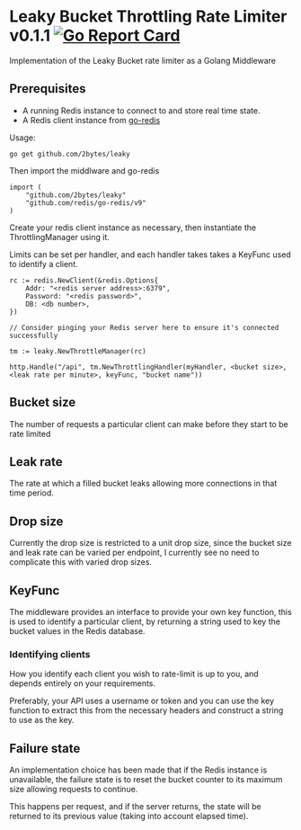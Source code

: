 # Leaky Bucket Throttling Rate Limiter v0.1.1 [![Go Report Card](https://goreportcard.com/badge/github.com/2bytes/leaky)](https://goreportcard.com/report/github.com/2bytes/leaky)

Implementation of the Leaky Bucket rate limiter as a Golang Middleware

## Prerequisites

* A running Redis instance to connect to and store real time state.
* A Redis client instance from [go-redis](https://github.com/go-redis/redis/v9)

Usage:

```
go get github.com/2bytes/leaky
```
Then import the middlware and go-redis
```
import (
    "github.com/2bytes/leaky"
    "github.com/redis/go-redis/v9"
)
```
Create your redis client instance as necessary, then instantiate the ThrottlingManager using it.

Limits can be set per handler, and each handler takes takes a KeyFunc used to identify a client.
```
rc := redis.NewClient(&redis.Options{
    Addr: "<redis server address>:6379",
    Password: "<redis password>",
    DB: <db number>,
})

// Consider pinging your Redis server here to ensure it's connected successfully

tm := leaky.NewThrottleManager(rc)

http.Handle("/api", tm.NewThrottlingHandler(myHandler, <bucket size>, <leak rate per minute>, keyFunc, "bucket name"))
```

## Bucket size
The number of requests a particular client can make before they start to be rate limited

## Leak rate
The rate at which a filled bucket leaks allowing more connections in that time period.

## Drop size
Currently the drop size is restricted to a unit drop size, since the bucket size and leak rate can be varied per endpoint, I currently see no need to complicate this with varied drop sizes.

## KeyFunc
The middleware provides an interface to provide your own key function, this is used to identify a particular client, by returning a string used to key the bucket values in the Redis database.

### Identifying clients
How you identify each client you wish to rate-limit is up to you, and depends entirely on your requirements.

Preferably, your API uses a username or token and you can use the key function to extract this from the necessary headers and construct a string to use as the key.

## Failure state
An implementation choice has been made that if the Redis instance is unavailable, the failure state is to reset the bucket counter to its  maximum size allowing requests to continue.

This happens per request, and if the server returns, the state will be returned to its previous value (taking into account elapsed time).